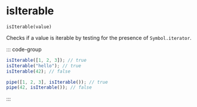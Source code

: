 # isIterable

`isIterable(value)`

Checks if a value is iterable by testing for the presence of `Symbol.iterator`.

::: code-group

```ts [data-first]
isIterable([1, 2, 3]); // true
isIterable("hello"); // true
isIterable(42); // false
```

```ts [data-last]
pipe([1, 2, 3], isIterable()); // true
pipe(42, isIterable()); // false
```

:::
